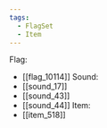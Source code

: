 ```yaml
---
tags:
  - FlagSet
  - Item
---
```

Flag:
- [[flag_10114]]
Sound:
- [[sound_17]]
- [[sound_43]]
- [[sound_44]]
Item:
- [[item_518]]
